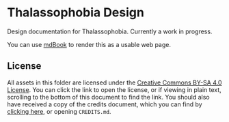 # Thalassophobia Design
Design documentation for Thalassophobia. Currently a work in progress.

You can use [mdBook](https://rust-lang.github.io/mdBook/) to render this as a usable web page.

## License
All assets in this folder are licensed under the [Creative Commons BY-SA 4.0 License]. You can click the link to open the license, or if viewing in plain text, scrolling to the bottom of this document to find the link. You should also have received a copy of the credits document, which you can find by [clicking here][CREDITS.md], or opening `CREDITS.md`.

<!-- Credits document -->
[CREDITS.md]: ./CREDITS.md

<!-- Links to the licenses -->
[Creative Commons BY-SA 4.0 License]: ./LICENSE-CC